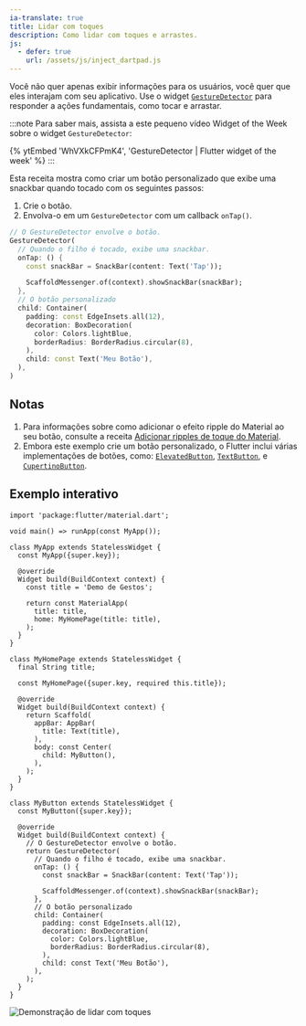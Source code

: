 ```yaml
---
ia-translate: true
title: Lidar com toques
description: Como lidar com toques e arrastes.
js:
  - defer: true
    url: /assets/js/inject_dartpad.js
---
```


<?code-excerpt path-base="cookbook/gestures/handling_taps/"?>

Você não quer apenas exibir informações para os usuários, você quer que eles interajam com seu aplicativo. Use o widget [`GestureDetector`][] para responder a ações fundamentais, como tocar e arrastar.

:::note
Para saber mais, assista a este pequeno vídeo Widget of the Week sobre o widget `GestureDetector`:

{% ytEmbed 'WhVXkCFPmK4', 'GestureDetector | Flutter widget of the week' %}
:::

Esta receita mostra como criar um botão personalizado que exibe uma snackbar quando tocado com os seguintes passos:

  1. Crie o botão.
  2. Envolva-o em um `GestureDetector` com um callback `onTap()`.

<?code-excerpt "lib/main.dart (GestureDetector)" replace="/return //g;/^\);$/)/g"?>
```dart
// O GestureDetector envolve o botão.
GestureDetector(
  // Quando o filho é tocado, exibe uma snackbar.
  onTap: () {
    const snackBar = SnackBar(content: Text('Tap'));

    ScaffoldMessenger.of(context).showSnackBar(snackBar);
  },
  // O botão personalizado
  child: Container(
    padding: const EdgeInsets.all(12),
    decoration: BoxDecoration(
      color: Colors.lightBlue,
      borderRadius: BorderRadius.circular(8),
    ),
    child: const Text('Meu Botão'),
  ),
)
```

## Notas

  1. Para informações sobre como adicionar o efeito ripple do Material ao seu botão, consulte a receita [Adicionar ripples de toque do Material][].
  2. Embora este exemplo crie um botão personalizado, o Flutter inclui várias implementações de botões, como: [`ElevatedButton`][], [`TextButton`][], e [`CupertinoButton`][].

## Exemplo interativo

<?code-excerpt "lib/main.dart"?>
```dartpad title="Exemplo prático de tratamento de toques no Flutter no DartPad" run="true"
import 'package:flutter/material.dart';

void main() => runApp(const MyApp());

class MyApp extends StatelessWidget {
  const MyApp({super.key});

  @override
  Widget build(BuildContext context) {
    const title = 'Demo de Gestos';

    return const MaterialApp(
      title: title,
      home: MyHomePage(title: title),
    );
  }
}

class MyHomePage extends StatelessWidget {
  final String title;

  const MyHomePage({super.key, required this.title});

  @override
  Widget build(BuildContext context) {
    return Scaffold(
      appBar: AppBar(
        title: Text(title),
      ),
      body: const Center(
        child: MyButton(),
      ),
    );
  }
}

class MyButton extends StatelessWidget {
  const MyButton({super.key});

  @override
  Widget build(BuildContext context) {
    // O GestureDetector envolve o botão.
    return GestureDetector(
      // Quando o filho é tocado, exibe uma snackbar.
      onTap: () {
        const snackBar = SnackBar(content: Text('Tap'));

        ScaffoldMessenger.of(context).showSnackBar(snackBar);
      },
      // O botão personalizado
      child: Container(
        padding: const EdgeInsets.all(12),
        decoration: BoxDecoration(
          color: Colors.lightBlue,
          borderRadius: BorderRadius.circular(8),
        ),
        child: const Text('Meu Botão'),
      ),
    );
  }
}
```

<noscript>
  <img src="/assets/images/docs/cookbook/handling-taps.gif" alt="Demonstração de lidar com toques" class="site-mobile-screenshot" />
</noscript>

[Adicionar ripples de toque do Material]: /cookbook/gestures/ripples
[`CupertinoButton`]: {{site.api}}/flutter/cupertino/CupertinoButton-class.html
[`TextButton`]: {{site.api}}/flutter/material/TextButton-class.html
[`GestureDetector`]: {{site.api}}/flutter/widgets/GestureDetector-class.html
[`ElevatedButton`]: {{site.api}}/flutter/material/ElevatedButton-class.html
